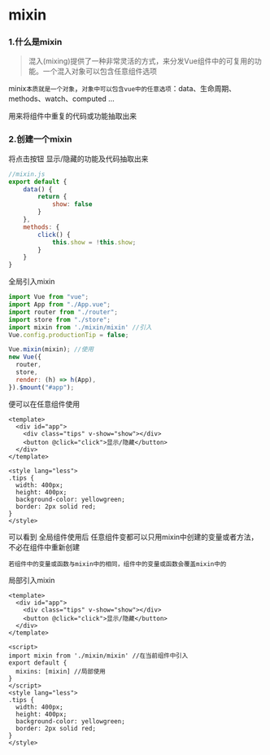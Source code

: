 # mixin

### 1.什么是mixin

> 混入(mixing)提供了一种非常灵活的方式，来分发Vue组件中的可复用的功能。一个混入对象可以包含任意组件选项

minix`本质就是一个对象`，`对象中可以包含vue中的任意选项`：data、生命周期、methods、watch、computed ...

用来将组件中重复的代码或功能抽取出来

### 2.创建一个mixin

将点击按钮 显示/隐藏的功能及代码抽取出来

```javascript
//mixin.js
export default {
    data() {
        return {
            show: false
        }
    },
    methods: {
        click() {
            this.show = !this.show;
        }
    }
}
```

全局引入mixin

```javascript
import Vue from "vue";
import App from "./App.vue";
import router from "./router";
import store from "./store";
import mixin from './mixin/mixin' //引入
Vue.config.productionTip = false;

Vue.mixin(mixin); //使用
new Vue({
  router,
  store,
  render: (h) => h(App),
}).$mount("#app");
```

便可以在任意组件使用

```vue
<template>
  <div id="app">
    <div class="tips" v-show="show"></div>
    <button @click="click">显示/隐藏</button>
  </div>
</template>

<style lang="less">
.tips {
  width: 400px;
  height: 400px;
  background-color: yellowgreen;
  border: 2px solid red;
}
</style>
```

可以看到 全局组件使用后 任意组件变都可以只用mixin中创建的变量或者方法，不必在组件中重新创建

`若组件中的变量或函数与mixin中的相同，组件中的变量或函数会覆盖mixin中的`



局部引入mixin

```vue
<template>
  <div id="app">
    <div class="tips" v-show="show"></div>
    <button @click="click">显示/隐藏</button>
  </div>
</template>

<script>
import mixin from './mixin/mixin' //在当前组件中引入
export default {
  mixins: [mixin] //局部使用
}
</script>
<style lang="less">
.tips {
  width: 400px;
  height: 400px;
  background-color: yellowgreen;
  border: 2px solid red;
}
</style>
```



